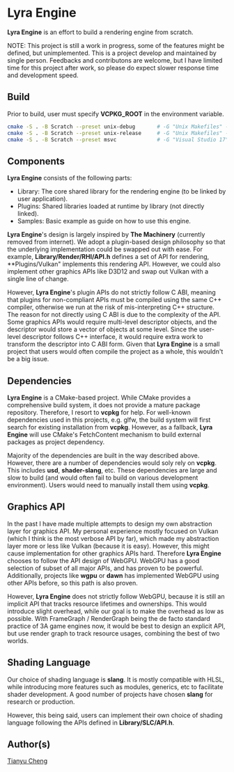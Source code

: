 # Lyra Engine

**Lyra Engine** is an effort to build a rendering engine from scratch.

NOTE: This project is still a work in progress, some of the features might be defined, but unimplemented.
This is a project develop and maintained by single person. Feedbacks and contributons are welcome, but I
have limited time for this project after work, so please do expect slower response time and development speed.

## Build

Prior to build, user must specify **VCPKG_ROOT** in the environment variable.

```bash
cmake -S . -B Scratch --preset unix-debug       # -G "Unix Makefiles" -DCMAKE_BUILD_TYPE=Debug
cmake -S . -B Scratch --preset unix-release     # -G "Unix Makefiles" -DCMAKE_BUILD_TYPE=Release
cmake -S . -B Scratch --preset msvc             # -G "Visual Studio 17"
```

## Components

**Lyra Engine** consists of the following parts:

* Library: The core shared library for the rendering engine (to be linked by user application).
* Plugins: Shared libraries loaded at runtime by library (not directly linked).
* Samples: Basic example as guide on how to use this engine.

**Lyra Engine**'s design is largely inspired by **The Machinery** (currently removed from internet).
We adopt a plugin-based design philosophy so that the underlying implementation could be swapped
out with ease. For example, **Library/Render/RHI/API.h** defines a set of API for rendering,
**Plugins/Vulkan" implements this rendering API. However, we could also implement other graphics
APIs like D3D12 and swap out Vulkan with a single line of change.

However, **Lyra Engine**'s plugin APIs do not strictly follow C ABI, meaning that plugins for
non-compliant APIs must be compiled using the same C++ compiler, otherwise we run at the risk
of mis-interpreting C++ structure. The reason for not directly using C ABI is due to the
complexity of the API. Some graphics APIs would require multi-level descriptor objects, and
the descriptor would store a vector of objects at some level. Since the user-level descriptor
follows C++ interface, it would require extra work to transform the descriptor into C ABI form.
Given that **Lyra Engine** is a small project that users would often compile the project as a whole,
this wouldn't be a big issue.

## Dependencies

**Lyra Engine** is a CMake-based project. While CMake provides a comprehensive build system,
it does not provide a mature package repository. Therefore, I resort to **vcpkg** for help.
For well-known dependencies used in this projects, e.g. glfw, the build system will first
search for existing installation from **vcpkg**. However, as a fallback, **Lyra Engine**
will use CMake's FetchContent mechanism to build external packages as project dependency.

Majority of the dependencies are built in the way described above. However, there are a
number of dependencies would soly rely on **vcpkg**. This includes **usd**, **shader-slang**,
etc. These dependencies are large and slow to build (and would often fail to build on various
development environment). Users would need to manually install them using **vcpkg**.

## Graphics API

In the past I have made multiple attempts to design my own abstraction layer for graphics API.
My personal experience mostly focused on Vulkan (which I think is the most verbose API by far),
which made my abstraction layer more or less like Vulkan (because it is easy). However, this
might cause implementation for other graphics APIs hard. Therefore **Lyra Engine** chooses to
follow the API design of WebGPU. WebGPU has a good selection of subset of all major APIs, and
has proven to be powerful. Additionally, projects like **wgpu** or **dawn** has implemented
WebGPU using other APIs before, so this path is also proven.

However, **Lyra Engine** does not strictly follow WebGPU, because it is still an implicit API
that tracks resource lifetimes and ownerships. This would introduce slight overhead, while our
goal is to make the overhead as low as possible. With FrameGraph / RenderGraph being the de facto
standard practice of 3A game engines now, it would be best to design an explicit API, but use
render graph to track resource usages, combining the best of two worlds.

## Shading Language

Our choice of shading language is **slang**. It is mostly compatible with HLSL, while introducing
more features such as modules, generics, etc to facilitate shader development. A good number of
projects have chosen **slang** for research or production.

However, this being said, users can implement their own choice of shading language following the
APIs defined in **Library/SLC/API.h**.

## Author(s)

[Tianyu Cheng](tianyu.cheng@utexas.edu)
